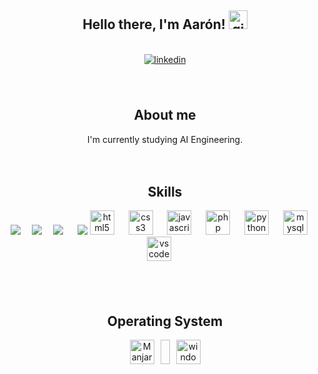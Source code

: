 <body>
<div align="center">
  <h2> Hello there, I'm Aarón!
    <img src="https://github.com/abdoachhoubi/abdoachhoubi/blob/main/gifs/Hi.gif" width="30" alt="gif de saludo">
  </h2>
  <br>
  <a href="www.linkedin.com/in/aarón-martínez-3a65a6330" target="_blank">
    <img src="https://img.shields.io/badge/linkedin-%2300acee.svg?color=405DE6&style=for-the-badge&logo=linkedin&logoColor=white" alt="linkedin" style="margin-bottom: 5px;" />
  </a>

  <!-- <a href="https://www.instagram.com/celeste_cruzzg/" target="_blank">
    <img src="https://img.shields.io/badge/instagram-%23ff5851db.svg?color=C13584&style=for-the-badge&logo=instagram&logoColor=white" alt="instagram" style="margin-bottom: 5px;" />
  </a> -->

  <br>
  <br>
  <br>
  <h2> About me </h2>
    I'm currently studying AI Engineering.
  <br>
  <br>
  <br>
  <h2> Skills </h2>
  
  <div align="center">
    <img src="https://img.shields.io/badge/Keras-FF0000?style=for-the-badge&logo=keras&logoColor=white"/>
    <img width="10"/>
    <img src="https://img.shields.io/badge/PyTorch-EE4C2C?style=for-the-badge&logo=pytorch&logoColor=white"/>
    <img width="10"/>
    <img src="https://img.shields.io/badge/TensorFlow-FF6F00?style=for-the-badge&logo=tensorflow&logoColor=white"/> 
    <img width="15"/>
    <img src="https://img.shields.io/badge/phpmyadmin-6C78AF?style=for-the-badge&logo=phpmyadmin&logoColor=white" />
    <img src="https://cdn.jsdelivr.net/gh/devicons/devicon/icons/html5/html5-original.svg" width="39" alt="html5 logo"/>
    <img width="15"/>
    <img src="https://cdn.jsdelivr.net/gh/devicons/devicon/icons/css3/css3-original.svg" width="39" alt="css3 logo"/>
    <img width="15"/>
    <img src="https://cdn.jsdelivr.net/gh/devicons/devicon/icons/javascript/javascript-original.svg" width="39" alt="javascript logo"/>
    <img width="15"/>
    <!-- <img src="https://cdn.jsdelivr.net/gh/devicons/devicon/icons/typescript/typescript-original.svg" width="39" alt="typescript logo"/> -->
    <!-- <img width="15"/> -->
    <img src="https://cdn.jsdelivr.net/gh/devicons/devicon/icons/php/php-original.svg" width="39" alt="php logo"/>
    <img width="15"/>
    <!-- <img src="https://cdn.jsdelivr.net/gh/devicons/devicon/icons/csharp/csharp-plain.svg" width="39" alt="cplusplus logo"/>
    <img width="15"/> -->
    <img src="https://cdn.jsdelivr.net/gh/devicons/devicon/icons/python/python-original.svg" width="39" alt="python logo"/>
    <img width="15"/>
    <!-- <img src="https://cdn.jsdelivr.net/gh/devicons/devicon/icons/nodejs/nodejs-plain-wordmark.svg" width="39" alt="nodejs logo"/> -->
    <!-- <img width="15"/> -->
    <!-- <img src="https://cdn.jsdelivr.net/gh/devicons/devicon/icons/react/react-original.svg" width="39" alt="react logo"/> -->
    <!-- <img width="15"/> -->
    <!-- <img src="https://cdn.jsdelivr.net/gh/devicons/devicon/icons/nestjs/nestjs-original.svg" width="39" alt="nestjs logo"/> -->
    <!-- <img width="15"/> -->
    <!-- <img src="https://cdn.jsdelivr.net/gh/devicons/devicon/icons/tailwindcss/tailwindcss-original.svg" width="39" alt="mysql logo"/> -->
    <!-- <img width="15"/> -->
    <!-- <img src="https://cdn.jsdelivr.net/gh/devicons/devicon/icons/bootstrap/bootstrap-original.svg" width="39" alt="mysql logo"/> -->
    <!-- <img width="15"/> -->
    <!-- <img src="https://cdn.jsdelivr.net/gh/devicons/devicon/icons/microsoftsqlserver/microsoftsqlserver-original-wordmark.svg" width="39" alt="mysql logo"/> -->
    <!-- <img width="15"/> -->
    <img src="https://cdn.jsdelivr.net/gh/devicons/devicon/icons/mysql/mysql-original-wordmark.svg" width="39" alt="mysql logo"/>
    <img width="15"/>
    <!-- <img src="https://cdn.jsdelivr.net/gh/devicons/devicon/icons/git/git-plain.svg" width="39" alt="git logo"/> -->
    <!-- <img width="15"/> -->
    <!-- <img src="https://cdn.jsdelivr.net/gh/devicons/devicon/icons/npm/npm-original-wordmark.svg" width="39" alt="npm logo"/> -->
    <!-- <img width="15"/> -->
    <img src="https://cdn.jsdelivr.net/gh/devicons/devicon/icons/vscode/vscode-original.svg" width="39" alt="vscode logo"/>
    <img width="15"/>
  </div>
  <br>
  <br>
  <br>


  <h2> Operating System </h2>
  <div style="display: flex; justify-content: center; gap: 10px;">
    <!-- <img width='39px' src='https://cdn.worldvectorlogo.com/logos/ubuntu-4.svg' alt="Ubuntu" />
    <img width="15px" /> -->
    <img width="39px" src="https://cdn.simpleicons.org/manjaro" alt="Manjaro"/>
    <img width="15px"/>
    <img width="39px" src="https://cdn.jsdelivr.net/gh/devicons/devicon/icons/windows11/windows11-original.svg" alt="windows logo"/>
  </div>
</div>
<br>
<br>
<br>

<!-- <div align="center">
  <h2> Stats </h2>
  <br>
  <a href="https://github.com/celestecruzzg">
  <img align="center" src="https://github-readme-stats.vercel.app/api/top-langs/?username=celestecruzzg&theme=dark&hide_langs_below=1"/>
  </a>
  
  <a href="https://github.com/celestecruzzg">
  <img align="center" src="https://github-readme-stats.vercel.app/api?username=celestecruzzg&show_icons=true&theme=dracula&line_width=27" alt="**Celes** github stats"/>
  </a>
</div> -->

</body>
